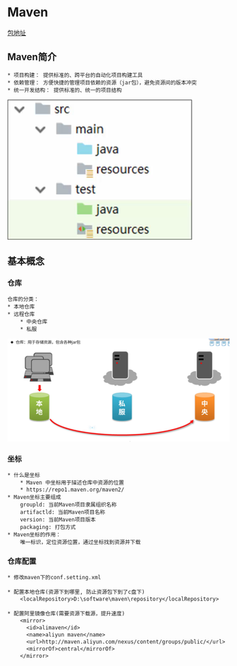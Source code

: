 # Maven

[包地址](https://mvnrepository.com/tags/maven)

## Maven简介

```
* 项目构建： 提供标准的、跨平台的自动化项目构建工具
* 依赖管理： 方便快捷的管理项目依赖的资源（jar包），避免资源间的版本冲突
* 统一开发结构： 提供标准的、统一的项目结构
```

![1640241666(1)](./1640241666(1).jpg)

 

## 基本概念

### 仓库

```
仓库的分类：
* 本地仓库
* 远程仓库
	* 中央仓库
	* 私服
```

![1640243424(1)](./1640243424(1).jpg)

### 坐标

```
* 什么是坐标
	* Maven 中坐标用于描述仓库中资源的位置
	* https://repo1.maven.org/maven2/
* Maven坐标主要组成
	groupld: 当前Maven项目隶属组织名称
	artifactld: 当前Maven项目名称
	version: 当前Maven项目版本
	packaging: 打包方式
* Maven坐标的作用：
	唯一标识，定位资源位置，通过坐标找到资源并下载
```

### 仓库配置

```
* 修改maven下的conf.setting.xml

* 配置本地仓库(资源下到哪里, 防止资源包下到了c盘下)
	<localRepository>D:\software\maven\repository</localRepository>

* 配置阿里镜像仓库(需要资源下载源，提升速度)
    <mirror>
      <id>alimaven</id>
      <name>aliyun maven</name>
      <url>http://maven.aliyun.com/nexus/content/groups/public/</url>
      <mirrorOf>central</mirrorOf>        
    </mirror>
```


